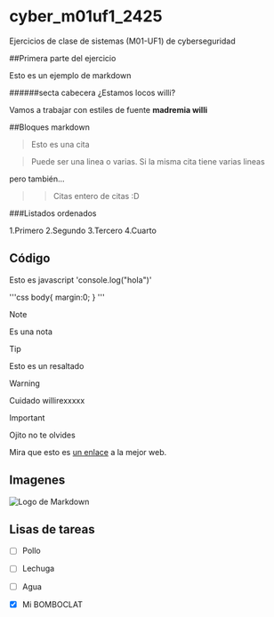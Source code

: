 # cyber_m01uf1_2425



Ejercicios de clase de sistemas (M01-UF1) de cyberseguridad


##Primera parte del ejercicio

Esto es un ejemplo de markdown


######secta cabecera ¿Estamos locos willi?	

Vamos a trabajar con estiles de fuente **madremia willi** 	


##Bloques markdown

> Esto es una cita

> Puede ser una linea o varias. Si la misma cita tiene varias lineas

pero también...


>> Citas entero de citas :D




###Listados ordenados



1.Primero
2.Segundo
3.Tercero
4.Cuarto



## Código


Esto es javascript 'console.log("hola")'



'''css
body{
margin:0;
}
'''




> [!NOTE]
> Es una nota


>[!TIP]
> Esto es un resaltado

> [!WARNING]
> Cuidado willirexxxxx


> [!IMPORTANT]
> Ojito no te olvides


Mira que esto es [un enlace](https://enti.cat) a la mejor web.


## Imagenes

![Logo de Markdown](https://enti.cat/wp-content/uploads/2022/09/logo_600x600px_fondocolor.png)




## Lisas de tareas

- [ ] Pollo
- [ ] Lechuga
- [ ] Agua
- [x] Mi BOMBOCLAT

